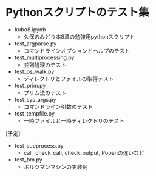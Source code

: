 # Pythonスクリプトのテスト集

* kubo8.ipynb
	* 久保のみどり本8章の勉強用pythonスクリプト
* test_argparse.py
	* コマンドラインオプションとヘルプのテスト
* test_multiprocessing.py
	* 並列処理のテスト
* test_os_walk.py
	* ディレクトリとファイルの取得テスト
* test_prim.py
	* プリム法のテスト
* test_sys_args.py
	* コマンドライン引数のテスト
* test_tempfile.py
	* 一時ファイルと一時ディレクトリのテスト

[予定]
* test_subprocess.py
	* call, check_call, check_output, Popenの違いなど
* test_bm.py
	* ボルツマンマシンの実装例
